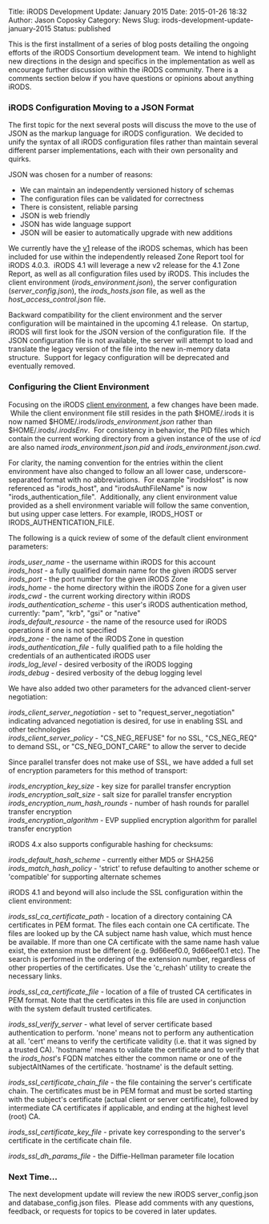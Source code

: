 Title: iRODS Development Update: January 2015
Date: 2015-01-26 18:32
Author: Jason Coposky
Category: News
Slug: irods-development-update-january-2015
Status: published

This is the first installment of a series of blog posts detailing the
ongoing efforts of the iRODS Consortium development team.  We intend to
highlight new directions in the design and specifics in the
implementation as well as encourage further discussion within the iRODS
community. There is a comments section below if you have questions or
opinions about anything iRODS.

### iRODS Configuration Moving to a JSON Format

<!--more-->  
The first topic for the next several posts will discuss the move to the
use of JSON as the markup language for iRODS configuration.  We decided
to unify the syntax of all iRODS configuration files rather than
maintain several different parser implementations, each with their own
personality and quirks.

JSON was chosen for a number of reasons:

-   We can maintain an independently versioned history of schemas
-   The configuration files can be validated for correctness
-   There is consistent, reliable parsing
-   JSON is web friendly
-   JSON has wide language support
-   JSON will be easier to automatically upgrade with new additions

We currently have
the [v1](https://github.com/irods/irods_schema_configuration/tree/master/v1 "v1") release
of the iRODS schemas, which has been included for use within the
independently released Zone Report tool for iRODS 4.0.3.  iRODS 4.1 will
leverage a new v2 release for the 4.1 Zone Report, as well as all
configuration files used by iRODS. This includes the client environment
(*irods\_environment.json*), the server configuration
(*server\_config.json*), the *irods\_hosts.json* file, as well as the
*host\_access\_control.json* file.

Backward compatibility for the client environment and the server
configuration will be maintained in the upcoming 4.1 release.  On
startup, iRODS will first look for the JSON version of the configuration
file.  If the JSON configuration file is not available, the server will
attempt to load and translate the legacy version of the file into the
new in-memory data structure.  Support for legacy configuration will be
deprecated and eventually removed.

### Configuring the Client Environment

Focusing on the iRODS [client
environment](https://github.com/irods/irods_schema_configuration/blob/master/v1/service_account_environment.json "client environment"),
a few changes have been made.  While the client environment file still
resides in the path \$HOME/.irods it is now named
\$HOME/.irods/*irods\_environment.json* rather than
\$HOME/.irods/*.irodsEnv*.  For consistency in behavior, the PID files
which contain the current working directory from a given instance of the
use of *icd* are also named *irods\_environment.json.pid* and
*irods\_environment.json.cwd*.

For clarity, the naming convention for the entries within the client
environment have also changed to follow an all lower case,
underscore-separated format with no abbreviations.  For example
"irodsHost" is now referenced as "irods\_host", and "irodsAuthFileName"
is now "irods\_authentication\_file".  Additionally, any client
environment value provided as a shell environment variable will follow
the same convention, but using upper case letters. For example,
IRODS\_HOST or IRODS\_AUTHENTICATION\_FILE.

The following is a quick review of some of the default client
environment parameters:

*irods\_user\_name* - the username within iRODS for this account  
*irods\_host* - a fully qualified domain name for the given iRODS
server  
*irods\_port* - the port number for the given iRODS Zone  
*irods\_home* - the home directory within the iRODS Zone for a given
user  
*irods\_cwd* - the current working directory within iRODS  
*irods\_authentication\_scheme* - this user's iRODS authentication
method, currently: "pam", "krb", "gsi" or "native"  
*irods\_default\_resource* - the name of the resource used for iRODS
operations if one is not specified  
*irods\_zone* - the name of the iRODS Zone in question  
*irods\_authentication\_file* - fully qualified path to a file holding
the credentials of an authenticated iRODS user  
*irods\_log\_level* - desired verbosity of the iRODS logging  
*irods\_debug* - desired verbosity of the debug logging level

We have also added two other parameters for the advanced client-server
negotiation:

*irods\_client\_server\_negotiation* - set to
"request\_server\_negotiation" indicating advanced negotiation is
desired, for use in enabling SSL and other technologies  
*irods\_client\_server\_policy* - "CS\_NEG\_REFUSE" for no SSL,
"CS\_NEG\_REQ" to demand SSL, or "CS\_NEG\_DONT\_CARE" to allow the
server to decide

Since parallel transfer does not make use of SSL, we have added a full
set of encryption parameters for this method of transport:

*irods\_encryption\_key\_size* - key size for parallel transfer
encryption  
*irods\_encryption\_salt\_size* - salt size for parallel transfer
encryption  
*irods\_encryption\_num\_hash\_rounds* - number of hash rounds for
parallel transfer encryption  
*irods\_encryption\_algorithm* - EVP supplied encryption algorithm for
parallel transfer encryption

iRODS 4.x also supports configurable hashing for checksums:

*irods\_default\_hash\_scheme* - currently either MD5 or SHA256  
*irods\_match\_hash\_policy* - 'strict' to refuse defaulting to another
scheme or 'compatible' for supporting alternate schemes

iRODS 4.1 and beyond will also include the SSL configuration within the
client environment:

*irods\_ssl\_ca\_certificate\_path* - location of a directory containing
CA certificates in PEM format. The files each contain one CA
certificate. The files are looked up by the CA subject name hash value,
which must hence be available. If more than one CA certificate with the
same name hash value exist, the extension must be different (e.g.
9d66eef0.0, 9d66eef0.1 etc). The search is performed in the ordering of
the extension number, regardless of other properties of the
certificates. Use the 'c\_rehash' utility to create the necessary links.

*irods\_ssl\_ca\_certificate\_file* - location of a file of trusted CA
certificates in PEM format. Note that the certificates in this file are
used in conjunction with the system default trusted certificates.

*irods\_ssl\_verify\_server* - what level of server certificate based
authentication to perform. 'none' means not to perform any
authentication at all. 'cert' means to verify the certificate validity
(i.e. that it was signed by a trusted CA). 'hostname' means to validate
the certificate and to verify that the *irods\_host*'s FQDN matches
either the common name or one of the subjectAltNames of the certificate.
'hostname' is the default setting.

*irods\_ssl\_certificate\_chain\_file* - the file containing the
server's certificate chain. The certificates must be in PEM format and
must be sorted starting with the subject's certificate (actual client or
server certificate), followed by intermediate CA certificates if
applicable, and ending at the highest level (root) CA.

*irods\_ssl\_certificate\_key\_file* - private key corresponding to the
server's certificate in the certificate chain file.

*irods\_ssl\_dh\_params\_file* - the Diffie-Hellman parameter file
location

### Next Time...

The next development update will review the new iRODS
server\_config.json and database\_config.json files.  Please add
comments with any questions, feedback, or requests for topics to be
covered in later updates.
